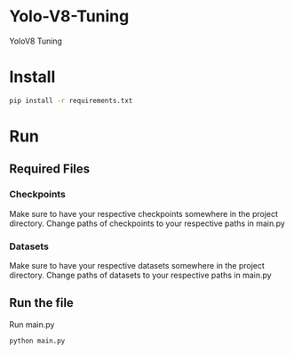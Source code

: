 # Yolo-V8-Tuning
YoloV8 Tuning

# Install
```bash
pip install -r requirements.txt
```

# Run
## Required Files
### Checkpoints
Make sure to have your respective checkpoints somewhere in the project directory.
Change paths of checkpoints to your respective paths in main.py
### Datasets
Make sure to have your respective datasets somewhere in the project directory.
Change paths of datasets to your respective paths in main.py

## Run the file
Run main.py
```bash
python main.py
```
